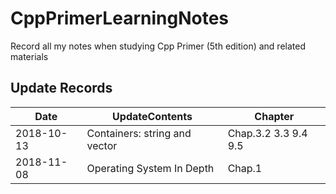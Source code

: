 # CppPrimerLearningNotes
Record all my notes when studying Cpp Primer (5th edition) and related materials

## Update Records
| Date | UpdateContents | Chapter |
| ---- | -------------- | ------- |
|2018-10-13| Containers: string and vector | Chap.3.2 3.3 9.4 9.5 | 
|2018-11-08| Operating System In Depth | Chap.1 |
